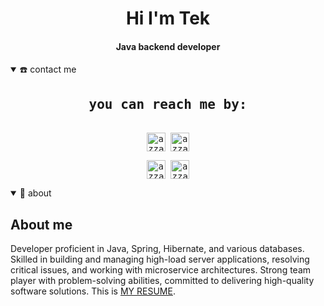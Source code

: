 <div align="center">
<h1 align="center">Hi I'm Tek</h1>
<h4 align="center">Java backend developer</h4>
</div>
<details open>
  <summary>☎️ contact me</summary>
<div>
  <samp>
    <h2 align="center">you can reach me by:</h2>
    <p align="center">
      <br/>
      <a href="https://www.linkedin.com/in/tek-kambarov/" target="blank"><img align="center"
         src="https://img.shields.io/badge/linkedin-%231DA1F2.svg?style=for-the-badge&logo=linkedin&logoColor=white"
         alt="azzar" height="30"/></a>
      <a href="tekukambarov@gmail.com" target="blank"><img align="center"
         src="https://img.shields.io/badge/gmail-EA4335.svg?style=for-the-badge&logo=gmail&logoColor=white"
         alt="azzar" height="30"/></a>
    </p>
  <p align="center">
      <a href="https://wa.me/qr/EJ6BG72EEVVAD1" target="blank"><img align="center"
         src="https://img.shields.io/badge/whatsapp-4B7F1.svg?style=for-the-badge&logo=whatsapp&logoColor=white"
         alt="azzar" height="30"/></a>
      <a href="https://t.me/tekkambarov" target="blank"><img align="center"
         src="https://img.shields.io/badge/-telegram-red?color=white&logo=telegram&logoColor=black"
         alt="azzar" height="30"/></a>
      <br>
    </p>
  </samp>
</div>
</details>

<details open>
  <summary>🧮 about</summary>

##  About me
Developer proficient in Java, Spring, Hibernate, and various databases. Skilled in building and managing high-load 
server applications, resolving critical issues, and working with microservice architectures. Strong team player with 
problem-solving abilities, committed to delivering high-quality software solutions.
This is [MY RESUME]([https://github.com/Tenirberdi/Tenirberdi/blob/main/doc/Tek%20Kambarov%20Java%20Developer%20CV.pdf](https://github.com/Tenirberdi/Tenirberdi/blob/main/Tek%20Kambarov%20CV.pdf)).

<br>

